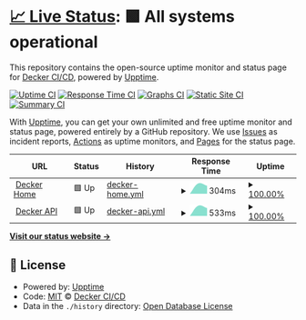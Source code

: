 # [📈 Live Status](https://deckerci.github.io/status-ci): <!--live status--> **🟩 All systems operational**

This repository contains the open-source uptime monitor and status page for [Decker CI/CD](www.deckerci.com), powered by [Upptime](https://github.com/upptime/upptime).

[![Uptime CI](https://github.com/deckerci/status-ci/workflows/Uptime%20CI/badge.svg)](https://github.com/deckerci/status-ci/actions?query=workflow%3A%22Uptime+CI%22)
[![Response Time CI](https://github.com/deckerci/status-ci/workflows/Response%20Time%20CI/badge.svg)](https://github.com/deckerci/status-ci/actions?query=workflow%3A%22Response+Time+CI%22)
[![Graphs CI](https://github.com/deckerci/status-ci/workflows/Graphs%20CI/badge.svg)](https://github.com/deckerci/status-ci/actions?query=workflow%3A%22Graphs+CI%22)
[![Static Site CI](https://github.com/deckerci/status-ci/workflows/Static%20Site%20CI/badge.svg)](https://github.com/deckerci/status-ci/actions?query=workflow%3A%22Static+Site+CI%22)
[![Summary CI](https://github.com/deckerci/status-ci/workflows/Summary%20CI/badge.svg)](https://github.com/deckerci/status-ci/actions?query=workflow%3A%22Summary+CI%22)

With [Upptime](https://upptime.js.org), you can get your own unlimited and free uptime monitor and status page, powered entirely by a GitHub repository. We use [Issues](https://github.com/deckerci/status-ci/issues) as incident reports, [Actions](https://github.com/deckerci/status-ci/actions) as uptime monitors, and [Pages](https://deckerci.github.io/status-ci) for the status page.

<!--start: status pages-->
<!-- This summary is generated by Upptime (https://github.com/upptime/upptime) -->
<!-- Do not edit this manually, your changes will be overwritten -->
<!-- prettier-ignore -->
| URL | Status | History | Response Time | Uptime |
| --- | ------ | ------- | ------------- | ------ |
| <img alt="" src="https://favicons.githubusercontent.com/derailed.one" height="13"> [Decker Home](https://derailed.one) | 🟩 Up | [decker-home.yml](https://github.com/deckerci/status-ci/commits/HEAD/history/decker-home.yml) | <details><summary><img alt="Response time graph" src="./graphs/decker-home/response-time-week.png" height="20"> 304ms</summary><br><a href="https://deckerci.github.io/status-ci/history/decker-home"><img alt="Response time 304" src="https://img.shields.io/endpoint?url=https%3A%2F%2Fraw.githubusercontent.com%2Fdeckerci%2Fstatus-ci%2FHEAD%2Fapi%2Fdecker-home%2Fresponse-time.json"></a><br><a href="https://deckerci.github.io/status-ci/history/decker-home"><img alt="24-hour response time 304" src="https://img.shields.io/endpoint?url=https%3A%2F%2Fraw.githubusercontent.com%2Fdeckerci%2Fstatus-ci%2FHEAD%2Fapi%2Fdecker-home%2Fresponse-time-day.json"></a><br><a href="https://deckerci.github.io/status-ci/history/decker-home"><img alt="7-day response time 304" src="https://img.shields.io/endpoint?url=https%3A%2F%2Fraw.githubusercontent.com%2Fdeckerci%2Fstatus-ci%2FHEAD%2Fapi%2Fdecker-home%2Fresponse-time-week.json"></a><br><a href="https://deckerci.github.io/status-ci/history/decker-home"><img alt="30-day response time 304" src="https://img.shields.io/endpoint?url=https%3A%2F%2Fraw.githubusercontent.com%2Fdeckerci%2Fstatus-ci%2FHEAD%2Fapi%2Fdecker-home%2Fresponse-time-month.json"></a><br><a href="https://deckerci.github.io/status-ci/history/decker-home"><img alt="1-year response time 304" src="https://img.shields.io/endpoint?url=https%3A%2F%2Fraw.githubusercontent.com%2Fdeckerci%2Fstatus-ci%2FHEAD%2Fapi%2Fdecker-home%2Fresponse-time-year.json"></a></details> | <details><summary><a href="https://deckerci.github.io/status-ci/history/decker-home">100.00%</a></summary><a href="https://deckerci.github.io/status-ci/history/decker-home"><img alt="All-time uptime 100.00%" src="https://img.shields.io/endpoint?url=https%3A%2F%2Fraw.githubusercontent.com%2Fdeckerci%2Fstatus-ci%2FHEAD%2Fapi%2Fdecker-home%2Fuptime.json"></a><br><a href="https://deckerci.github.io/status-ci/history/decker-home"><img alt="24-hour uptime 100.00%" src="https://img.shields.io/endpoint?url=https%3A%2F%2Fraw.githubusercontent.com%2Fdeckerci%2Fstatus-ci%2FHEAD%2Fapi%2Fdecker-home%2Fuptime-day.json"></a><br><a href="https://deckerci.github.io/status-ci/history/decker-home"><img alt="7-day uptime 100.00%" src="https://img.shields.io/endpoint?url=https%3A%2F%2Fraw.githubusercontent.com%2Fdeckerci%2Fstatus-ci%2FHEAD%2Fapi%2Fdecker-home%2Fuptime-week.json"></a><br><a href="https://deckerci.github.io/status-ci/history/decker-home"><img alt="30-day uptime 100.00%" src="https://img.shields.io/endpoint?url=https%3A%2F%2Fraw.githubusercontent.com%2Fdeckerci%2Fstatus-ci%2FHEAD%2Fapi%2Fdecker-home%2Fuptime-month.json"></a><br><a href="https://deckerci.github.io/status-ci/history/decker-home"><img alt="1-year uptime 100.00%" src="https://img.shields.io/endpoint?url=https%3A%2F%2Fraw.githubusercontent.com%2Fdeckerci%2Fstatus-ci%2FHEAD%2Fapi%2Fdecker-home%2Fuptime-year.json"></a></details>
| <img alt="" src="https://favicons.githubusercontent.com/derailed.one" height="13"> [Decker API](https://derailed.one/api) | 🟩 Up | [decker-api.yml](https://github.com/deckerci/status-ci/commits/HEAD/history/decker-api.yml) | <details><summary><img alt="Response time graph" src="./graphs/decker-api/response-time-week.png" height="20"> 533ms</summary><br><a href="https://deckerci.github.io/status-ci/history/decker-api"><img alt="Response time 533" src="https://img.shields.io/endpoint?url=https%3A%2F%2Fraw.githubusercontent.com%2Fdeckerci%2Fstatus-ci%2FHEAD%2Fapi%2Fdecker-api%2Fresponse-time.json"></a><br><a href="https://deckerci.github.io/status-ci/history/decker-api"><img alt="24-hour response time 533" src="https://img.shields.io/endpoint?url=https%3A%2F%2Fraw.githubusercontent.com%2Fdeckerci%2Fstatus-ci%2FHEAD%2Fapi%2Fdecker-api%2Fresponse-time-day.json"></a><br><a href="https://deckerci.github.io/status-ci/history/decker-api"><img alt="7-day response time 533" src="https://img.shields.io/endpoint?url=https%3A%2F%2Fraw.githubusercontent.com%2Fdeckerci%2Fstatus-ci%2FHEAD%2Fapi%2Fdecker-api%2Fresponse-time-week.json"></a><br><a href="https://deckerci.github.io/status-ci/history/decker-api"><img alt="30-day response time 533" src="https://img.shields.io/endpoint?url=https%3A%2F%2Fraw.githubusercontent.com%2Fdeckerci%2Fstatus-ci%2FHEAD%2Fapi%2Fdecker-api%2Fresponse-time-month.json"></a><br><a href="https://deckerci.github.io/status-ci/history/decker-api"><img alt="1-year response time 533" src="https://img.shields.io/endpoint?url=https%3A%2F%2Fraw.githubusercontent.com%2Fdeckerci%2Fstatus-ci%2FHEAD%2Fapi%2Fdecker-api%2Fresponse-time-year.json"></a></details> | <details><summary><a href="https://deckerci.github.io/status-ci/history/decker-api">100.00%</a></summary><a href="https://deckerci.github.io/status-ci/history/decker-api"><img alt="All-time uptime 100.00%" src="https://img.shields.io/endpoint?url=https%3A%2F%2Fraw.githubusercontent.com%2Fdeckerci%2Fstatus-ci%2FHEAD%2Fapi%2Fdecker-api%2Fuptime.json"></a><br><a href="https://deckerci.github.io/status-ci/history/decker-api"><img alt="24-hour uptime 100.00%" src="https://img.shields.io/endpoint?url=https%3A%2F%2Fraw.githubusercontent.com%2Fdeckerci%2Fstatus-ci%2FHEAD%2Fapi%2Fdecker-api%2Fuptime-day.json"></a><br><a href="https://deckerci.github.io/status-ci/history/decker-api"><img alt="7-day uptime 100.00%" src="https://img.shields.io/endpoint?url=https%3A%2F%2Fraw.githubusercontent.com%2Fdeckerci%2Fstatus-ci%2FHEAD%2Fapi%2Fdecker-api%2Fuptime-week.json"></a><br><a href="https://deckerci.github.io/status-ci/history/decker-api"><img alt="30-day uptime 100.00%" src="https://img.shields.io/endpoint?url=https%3A%2F%2Fraw.githubusercontent.com%2Fdeckerci%2Fstatus-ci%2FHEAD%2Fapi%2Fdecker-api%2Fuptime-month.json"></a><br><a href="https://deckerci.github.io/status-ci/history/decker-api"><img alt="1-year uptime 100.00%" src="https://img.shields.io/endpoint?url=https%3A%2F%2Fraw.githubusercontent.com%2Fdeckerci%2Fstatus-ci%2FHEAD%2Fapi%2Fdecker-api%2Fuptime-year.json"></a></details>

<!--end: status pages-->

[**Visit our status website →**](https://deckerci.github.io/status-ci)

## 📄 License

- Powered by: [Upptime](https://github.com/upptime/upptime)
- Code: [MIT](./LICENSE) © [Decker CI/CD](www.deckerci.com)
- Data in the `./history` directory: [Open Database License](https://opendatacommons.org/licenses/odbl/1-0/)
